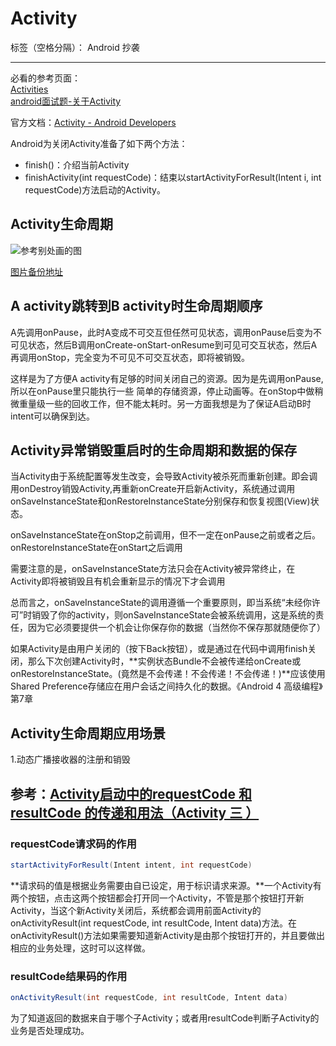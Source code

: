 # Activity

标签（空格分隔）： Android 抄袭

---



必看的参考页面：  
[Activities](http://www.android-doc.com/guide/components/activities.html)  
[android面试题-关于Activity](http://www.iwfu.me/2016/07/17/%E5%AE%89%E5%8D%93%E9%9D%A2%E8%AF%95%E9%A2%98%EF%BC%9A1-%E5%85%B3%E4%BA%8Eactivity/)

官方文档：[Activity - Android Developers](https://developer.android.com/guide/components/activities.html "Activity  Android Developers")







Android为关闭Activity准备了如下两个方法：



- finish()：介绍当前Activity
- finishActivity(int requestCode)：结束以startActivityForResult(Intent i, int requestCode)方法启动的Activity。



## Activity生命周期

![参考别处画的图](https://i.imgur.com/ZzORjrC.png "图片是自己参照别人的画的，如见不到图则需翻墙")

[图片备份地址](https://mega.nz/#!10BQQJ5B!SeTHh1epCvEM8Ceclq78Jj83YuyiTrVe0H8wJmUDdrM)

## A activity跳转到B activity时生命周期顺序
A先调用onPause，此时A变成不可交互但任然可见状态，调用onPause后变为不可见状态，然后B调用onCreate-onStart-onResume到可见可交互状态，然后A再调用onStop，完全变为不可见不可交互状态，即将被销毁。

这样是为了方便A activity有足够的时间关闭自己的资源。因为是先调用onPause,所以在onPause里只能执行一些 简单的存储资源，停止动画等。在onStop中做稍微重量级一些的回收工作，但不能太耗时。另一方面我想是为了保证A启动B时intent可以确保到达。


## Activity异常销毁重启时的生命周期和数据的保存
当Activity由于系统配置等发生改变，会导致Activity被杀死而重新创建。即会调用onDestroy销毁Activity,再重新onCreate开启新Activity，系统通过调用onSaveInstanceState和onRestoreInstanceState分别保存和恢复视图(View)状态。


onSaveInstanceState在onStop之前调用，但不一定在onPause之前或者之后。onRestoreInstanceState在onStart之后调用

需要注意的是，onSaveInstanceState方法只会在Activity被异常终止，在Activity即将被销毁且有机会重新显示的情况下才会调用


总而言之，onSaveInstanceState的调用遵循一个重要原则，即当系统“未经你许可”时销毁了你的activity，则onSaveInstanceState会被系统调用，这是系统的责任，因为它必须要提供一个机会让你保存你的数据（当然你不保存那就随便你了）



如果Activity是由用户关闭的（按下Back按钮），或是通过在代码中调用finish关闭，那么下次创建Activity时，**实例状态Bundle不会被传递给onCreate或onRestoreInstanceState。(竟然是不会传递！不会传递！不会传递！)**应该使用 Shared Preference存储应在用户会话之间持久化的数据。《Android 4 高级编程》第7章



## Activity生命周期应用场景

1.动态广播接收器的注册和销毁



## 参考：[Activity启动中的requestCode 和 resultCode 的传递和用法（Activity 三 ）](http://www.cnblogs.com/PengLee/p/4083936.html)


### requestCode请求码的作用

```java
startActivityForResult(Intent intent, int requestCode)
```



**请求码的值是根据业务需要由自已设定，用于标识请求来源。**一个Activity有两个按钮，点击这两个按钮都会打开同一个Activity，不管是那个按钮打开新Activity，当这个新Activity关闭后，系统都会调用前面Activity的onActivityResult(int requestCode, int resultCode, Intent data)方法。在onActivityResult()方法如果需要知道新Activity是由那个按钮打开的，并且要做出相应的业务处理，这时可以这样做。



### resultCode结果码的作用

```java
onActivityResult(int requestCode, int resultCode, Intent data)
```



为了知道返回的数据来自于哪个子Activity；或者用resultCode判断子Activity的业务是否处理成功。






